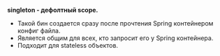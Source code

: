 **singleton - дефолтный scope.**

* Такой бин создается сразу после прочтения Spring контейнером конфиг файла.
* Является общим для всех, кто запросит его у Spring контейнера.
* Подходит для stateless объектов.